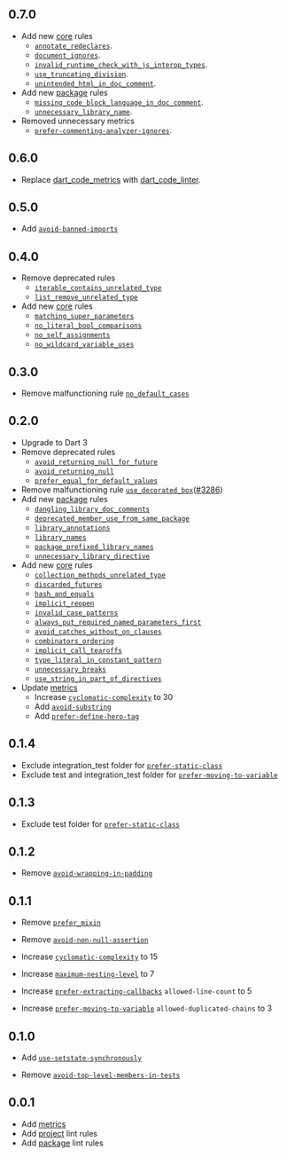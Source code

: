 ## 0.7.0

* Add new [core](./lib/core.yaml) rules
  * [`annotate_redeclares`](https://dart.dev/tools/linter-rules/annotate_redeclares).
  * [`document_ignores`](https://dart.dev/tools/linter-rules/annotate_redeclares).
  * [`invalid_runtime_check_with_js_interop_types`](https://dart.dev/tools/linter-rules/invalid_runtime_check_with_js_interop_types).
  * [`use_truncating_division`](https://dart.dev/tools/linter-rules/use_truncating_division).
  * [`unintended_html_in_doc_comment`](https://dart.dev/tools/linter-rules/unintended_html_in_doc_comment).
* Add new [package](./lib/package.yaml) rules
  * [`missing_code_block_language_in_doc_comment`](https://dart.dev/tools/linter-rules/missing_code_block_language_in_doc_comment).
  * [`unnecessary_library_name`](https://dart.dev/tools/linter-rules/unnecessary_library_name).
* Removed unnecessary metrics
  * [`prefer-commenting-analyzer-ignores`](https://dcl.apps.bancolombia.com/docs/rules/dart/prefer-commenting-analyzer-ignores).

## 0.6.0

* Replace [dart_code_metrics](https://pub.dev/packages/dart_code_metrics) with [dart_code_linter](https://pub.dev/packages/dart_code_linter).

## 0.5.0

* Add [`avoid-banned-imports`](https://dcm.dev/docs/rules/common/avoid-banned-imports/)

## 0.4.0

* Remove deprecated rules
  * [`iterable_contains_unrelated_type`](https://dart.dev/tools/linter-rules/iterable_contains_unrelated_type)
  * [`list_remove_unrelated_type`](https://dart.dev/tools/linter-rules/list_remove_unrelated_type)
* Add new [core](./lib/core.yaml) rules
  * [`matching_super_parameters`](https://dart.dev/tools/linter-rules/matching_super_parameters)
  * [`no_literal_bool_comparisons`](https://dart.dev/tools/linter-rules/no_literal_bool_comparisons)
  * [`no_self_assignments`](https://dart.dev/tools/linter-rules/no_self_assignments)
  * [`no_wildcard_variable_uses`](https://dart.dev/tools/linter-rules/no_wildcard_variable_uses)

## 0.3.0

* Remove malfunctioning rule [`no_default_cases`](https://dart.dev/tools/linter-rules/no_default_cases)

## 0.2.0

* Upgrade to Dart 3
* Remove deprecated rules
    * [`avoid_returning_null_for_future`](https://dart-lang.github.io/linter/lints/avoid_returning_null_for_future.html)
    * [`avoid_returning_null`](https://dart-lang.github.io/linter/lints/avoid_returning_null.html)
    * [`prefer_equal_for_default_values`](https://dart-lang.github.io/linter/lints/prefer_equal_for_default_values.html)
* Remove malfunctioning rule [`use_decorated_box`](https://dart-lang.github.io/linter/lints/use_decorated_box.html)([#3286](https://github.com/dart-lang/linter/issues/3286))
* Add new [package](./lib/package.yaml) rules
    * [`dangling_library_doc_comments`](https://dart-lang.github.io/linter/lints/dangling_library_doc_comments.html)
    * [`deprecated_member_use_from_same_package`](https://dart-lang.github.io/linter/lints/deprecated_member_use_from_same_package.html)
    * [`library_annotations`](https://dart-lang.github.io/linter/lints/library_annotations.html)
    * [`library_names`](https://dart-lang.github.io/linter/lints/library_names.html)
    * [`package_prefixed_library_names`](https://dart-lang.github.io/linter/lints/package_prefixed_library_names.html)
    * [`unnecessary_library_directive`](https://dart-lang.github.io/linter/lints/unnecessary_library_directive.html)
* Add new [core](./lib/core.yaml) rules
    * [`collection_methods_unrelated_type`](https://dart-lang.github.io/linter/lints/collection_methods_unrelated_type.html)
    * [`discarded_futures`](https://dart-lang.github.io/linter/lints/discarded_futures.html)
    * [`hash_and_equals`](https://dart-lang.github.io/linter/lints/hash_and_equals.html)
    * [`implicit_reopen`](https://dart-lang.github.io/linter/lints/implicit_reopen.html)
    * [`invalid_case_patterns`](https://dart-lang.github.io/linter/lints/invalid_case_patterns.html)
    * [`always_put_required_named_parameters_first`](https://dart-lang.github.io/linter/lints/always_put_required_named_parameters_first.html)
    * [`avoid_catches_without_on_clauses`](https://dart-lang.github.io/linter/lints/avoid_catches_without_on_clauses.html)
    * [`combinators_ordering`](https://dart-lang.github.io/linter/lints/combinators_ordering.html)
    * [`implicit_call_tearoffs`](https://dart-lang.github.io/linter/lints/implicit_call_tearoffs.html)
    * [`type_literal_in_constant_pattern`](https://dart-lang.github.io/linter/lints/type_literal_in_constant_pattern.html)
    * [`unnecessary_breaks`](https://dart-lang.github.io/linter/lints/unnecessary_breaks.html)
    * [`use_string_in_part_of_directives`](https://dart-lang.github.io/linter/lints/use_string_in_part_of_directives.html)
* Update [metrics][metrics-link]
  * Increase [`cyclomatic-complexity`][cyclomatic-complexity-link] to 30
  * Add [`avoid-substring`](https://dcm.dev/docs/individuals/rules/common/avoid-substring/)
  * Add [`prefer-define-hero-tag`](https://dcm.dev/docs/individuals/rules/flutter/prefer-define-hero-tag/)

## 0.1.4

* Exclude integration_test folder for [`prefer-static-class`][prefer-static-class-link]
* Exclude test and integration_test folder for [`prefer-moving-to-variable`][prefer-moving-to-variable-link]

## 0.1.3

* Exclude test folder for [`prefer-static-class`][prefer-static-class-link]

## 0.1.2

* Remove [`avoid-wrapping-in-padding`](https://dcm.dev/docs/individuals/rules/flutter/avoid-wrapping-in-padding)

## 0.1.1

* Remove [`prefer_mixin`](https://dart-lang.github.io/linter/lints/prefer_mixin.html)
* Remove [`avoid-non-null-assertion`](https://dartcodemetrics.dev/docs/rules/common/avoid-non-null-assertion)

* Increase [`cyclomatic-complexity`][cyclomatic-complexity-link] to 15
* Increase [`maximum-nesting-level`](https://dartcodemetrics.dev/docs/metrics/maximum-nesting-level) to 7
* Increase [`prefer-extracting-callbacks`](https://dartcodemetrics.dev/docs/rules/flutter/prefer-extracting-callbacks) `allowed-line-count` to 5
* Increase [`prefer-moving-to-variable`][prefer-moving-to-variable-link] `allowed-duplicated-chains` to 3

## 0.1.0

* Add [`use-setstate-synchronously`](https://dcm.dev/docs/individuals/rules/flutter/use-setstate-synchronously)

* Remove [`avoid-top-level-members-in-tests`](https://dartcodemetrics.dev/docs/rules/common/avoid-top-level-members-in-tests)

## 0.0.1

* Add [metrics][metrics-link]
* Add [project](./lib/analysis_options.yaml) lint rules
* Add [package](./lib/analysis_options_package.yaml) lint rules

[cyclomatic-complexity-link]: https://dartcodemetrics.dev/docs/metrics/cyclomatic-complexity

[prefer-static-class-link]: https://dartcodemetrics.dev/docs/rules/common/prefer-static-class

[prefer_equal_for_default_values_link]: https://dart-lang.github.io/linter/lints/prefer_equal_for_default_values.html

[prefer-moving-to-variable-link]: https://dcm.dev/docs/individuals/rules/common/prefer-moving-to-variable

[metrics-link]: ./lib/metrics.yaml
